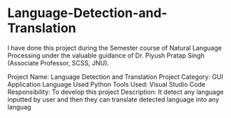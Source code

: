 # Language-Detection-and-Translation
I have done this project during the Semester course of Natural Language Processing under the 
valuable guidance of Dr. Piyush Pratap Singh (Associate Professor, SCSS, JNU). 

Project Name: Language Detection and Translation 
Project Category: GUI Application 
Language Used Python 
Tools Used: Visual Studio Code 
Responsibility: To develop this project 
Description: It detect any language inputted by user and then 
they can translate detected language into any 
languag
